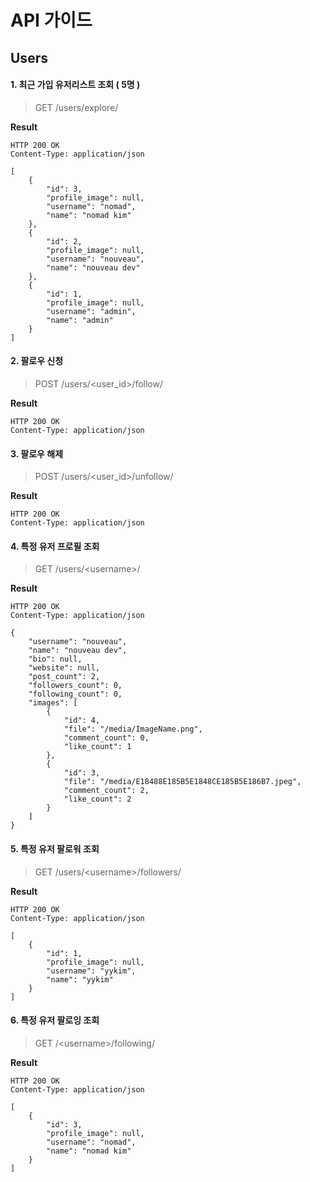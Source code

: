 # API 가이드

## Users

#### 1. 최근 가입 유저리스트 조회 ( 5명 )

> GET /users/explore/

**Result**

```
HTTP 200 OK
Content-Type: application/json

[
    {
        "id": 3,
        "profile_image": null,
        "username": "nomad",
        "name": "nomad kim"
    },
    {
        "id": 2,
        "profile_image": null,
        "username": "nouveau",
        "name": "nouveau dev"
    },
    {
        "id": 1,
        "profile_image": null,
        "username": "admin",
        "name": "admin"
    }
]
```

#### 2. 팔로우 신청

> POST /users/\<user_id>/follow/

**Result**

```
HTTP 200 OK  
Content-Type: application/json
```

#### 3. 팔로우 해제

> POST /users/\<user_id>/unfollow/

**Result**

```
HTTP 200 OK
Content-Type: application/json
```

#### 4. 특정 유저 프로필 조회

> GET /users/\<username>/

**Result**

```
HTTP 200 OK
Content-Type: application/json

{
    "username": "nouveau",
    "name": "nouveau dev",
    "bio": null,
    "website": null,
    "post_count": 2,
    "followers_count": 0,
    "following_count": 0,
    "images": [
        {
            "id": 4,
            "file": "/media/ImageName.png",
            "comment_count": 0,
            "like_count": 1
        },
        {
            "id": 3,
            "file": "/media/E18488E185B5E1848CE185B5E186B7.jpeg",
            "comment_count": 2,
            "like_count": 2
        }
    ]
}
```

#### 5. 특정 유저 팔로워 조회

> GET /users/\<username>/followers/

**Result**

```
HTTP 200 OK
Content-Type: application/json

[
    {
        "id": 1,
        "profile_image": null,
        "username": "yykim",
        "name": "yykim"
    }
]
```

#### 6. 특정 유저 팔로잉 조회

> GET /\<username>/following/

**Result**

```
HTTP 200 OK
Content-Type: application/json

[
    {
        "id": 3,
        "profile_image": null,
        "username": "nomad",
        "name": "nomad kim"
    }
]
```

